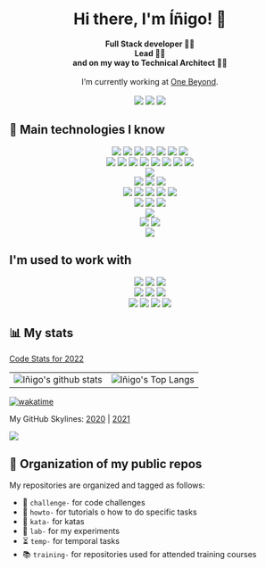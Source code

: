 <h1 align="center">
  Hi there, I'm Íñigo! 👋
</h1>

<p align="center">
  <strong>
    Full Stack developer 👨‍💻<br/>Lead 👨‍🏫<br/>and on my way to Technical Architect 👷‍♂️<br/><br/>
  </strong>
  I’m currently working at <a href="https://www.one-beyond.com/" target="_blank">One Beyond</a>.<br/><br/>
  <a href="https://github.com/inigomarquinez?tab=repositories" target="_blank"><img src="https://img.shields.io/badge/GitHub-100000?style=for-the-badge&logo=github&logoColor=white" /></a>
  <a href="https://www.linkedin.com/in/inigo-marquinez/" target="_blank"><img src="https://img.shields.io/badge/LinkedIn-0077B5?style=for-the-badge&logo=linkedin&logoColor=white" /></a>
  <a href="https://dev.to/inigomarquinez" target="_blank"><img src="https://img.shields.io/badge/dev.to-0A0A0A?style=for-the-badge&logo=devdotto&logoColor=white" /></a>
  
  
</p>

## 🤖 Main technologies I know

<!--
<table>
  <tr>
    <th colspan="2">Front-end</th>
  <tr>
    <th>Skill</th>
    <th>Knowledge</th>
  </tr>
  <tr>
    <td><img src="https://img.shields.io/badge/HTML-239120?style=for-the-badge&logo=html5&logoColor=white" /></td>
    <td>👨‍💻👨‍💻👨‍💻</td>
  </tr>
  <tr>
    <td><img src="https://img.shields.io/badge/CSS-239120?&style=for-the-badge&logo=css3&logoColor=white" /></td>
    <td>👨‍💻👨‍💻👨‍💻</td>
  </tr>

  <tr>
    <td>Back-end</td>
    <td></td>
    <td></td>
    <td></td>
  </tr>
  <tr>
    <td>Infrastructure</td>
    <td></td>
    <td></td>
    <td></td>
  </tr>
    <tr>
    <td>Others</td>
    <td></td>
    <td></td>
    <td></td>
  </tr>
</table>
-->

<!-- https://dev.to/envoy_/150-badges-for-github-pnk -->
<p align="center">
  <img src="https://img.shields.io/badge/HTML-239120?style=for-the-badge&logo=html5&logoColor=white" />
  <img src="https://img.shields.io/badge/CSS-239120?&style=for-the-badge&logo=css3&logoColor=white" />
  <img src="https://img.shields.io/badge/Sass-CC6699?style=for-the-badge&logo=sass&logoColor=white" />
  <img src="https://img.shields.io/badge/React-20232A?style=for-the-badge&logo=react&logoColor=61DAFB" />
  <img src="https://img.shields.io/badge/Material--UI-0081CB?style=for-the-badge&logo=material-ui&logoColor=white" />
  <img src="https://img.shields.io/badge/Redux-593D88?style=for-the-badge&logo=redux&logoColor=white" />
  <img src="https://img.shields.io/badge/React_Router-CA4245?style=for-the-badge&logo=react-router&logoColor=white" />
  <br />
  <img src="https://img.shields.io/badge/JavaScript-323330?style=for-the-badge&logo=javascript&logoColor=F7DF1E" />
  <img src="https://img.shields.io/badge/Node.js-43853D?style=for-the-badge&logo=node.js&logoColor=white" />
  <img src="https://img.shields.io/badge/TypeScript-007ACC?style=for-the-badge&logo=typescript&logoColor=white" />
  <img src="https://img.shields.io/badge/C%2B%2B-00599C?style=for-the-badge&logo=c%2B%2B&logoColor=white" />
  <img src="https://img.shields.io/badge/Markdown-000000?style=for-the-badge&logo=markdown&logoColor=white" />
  <img src="https://img.shields.io/badge/Express.js-404D59?style=for-the-badge" />
  <img src="https://img.shields.io/badge/json%20web%20tokens-323330?style=for-the-badge&logo=json-web-tokens&logoColor=pink" />
  <img src="https://img.shields.io/badge/Shell_Script-121011?style=for-the-badge&logo=gnu-bash&logoColor=white" />
  <br />
  <img src="https://img.shields.io/badge/Jest-323330?style=for-the-badge&logo=Jest&logoColor=white" /> 
  <br />
  <img src="https://img.shields.io/badge/PostgreSQL-316192?style=for-the-badge&logo=postgresql&logoColor=white" />
  <img src="https://img.shields.io/badge/Prisma-3982CE?style=for-the-badge&logo=Prisma&logoColor=white" />
  <img src="https://img.shields.io/badge/rabbitmq-%23FF6600.svg?&style=for-the-badge&logo=rabbitmq&logoColor=white" /> 
  <br />
  <img src="https://img.shields.io/badge/Netlify-00C7B7?style=for-the-badge&logo=netlify&logoColor=white" /> 
  <img src="https://img.shields.io/badge/Heroku-430098?style=for-the-badge&logo=heroku&logoColor=white" /> 
  <img src="https://img.shields.io/badge/Amazon_AWS-FF9900?style=for-the-badge&logo=amazonaws&logoColor=white" />
  <img src="https://img.shields.io/badge/Sonar%20cloud-F3702A?style=for-the-badge&logo=sonarcloud&logoColor=white" /> 
  <img src="https://img.shields.io/badge/GitHub_Actions-2088FF?style=for-the-badge&logo=github-actions&logoColor=white" />
  <br />
  <img src="https://img.shields.io/badge/GitHub-100000?style=for-the-badge&logo=github&logoColor=white" />
  <img src="https://img.shields.io/badge/GitLab-330F63?style=for-the-badge&logo=gitlab&logoColor=white" />
  <img src="https://img.shields.io/badge/GIT-E44C30?style=for-the-badge&logo=git&logoColor=white" />
  <br />
  <img src="https://img.shields.io/badge/Figma-F24E1E?style=for-the-badge&logo=figma&logoColor=white" />
  <br />
  <img src="https://img.shields.io/badge/eslint-3A33D1?style=for-the-badge&logo=eslint&logoColor=white" />
  <img src="https://img.shields.io/badge/stylelint-000?style=for-the-badge&logo=stylelint&logoColor=white" />
  <br />
  <img src="https://img.shields.io/badge/Snyk-4C4A73?style=for-the-badge&logo=snyk&logoColor=white" />
</p>

## I'm used to work with
<p align="center">
  <img src="https://img.shields.io/badge/Slack-4A154B?style=for-the-badge&logo=slack&logoColor=white" />
  <img src="https://img.shields.io/badge/Microsoft_Teams-6264A7?style=for-the-badge&logo=microsoft-teams&logoColor=white" />
  <img src="https://img.shields.io/badge/Zoom-2D8CFF?style=for-the-badge&logo=zoom&logoColor=white" />
  <br />
  <img src="https://img.shields.io/badge/Linux-FCC624?style=for-the-badge&logo=linux&logoColor=black" />
  <img src="https://img.shields.io/badge/mac%20os-000000?style=for-the-badge&logo=apple&logoColor=white" />
  <img src="https://img.shields.io/badge/Windows-0078D6?style=for-the-badge&logo=windows&logoColor=white" />
  <br />
  <img src="https://img.shields.io/badge/Microsoft_Office-D83B01?style=for-the-badge&logo=microsoft-office&logoColor=white" />
  <img src="https://img.shields.io/badge/Miro-050038?style=for-the-badge&logo=Miro&logoColor=white" />
  <img src="https://img.shields.io/badge/Notion-000000?style=for-the-badge&logo=notion&logoColor=white" />
  <img src="https://img.shields.io/badge/Jira-0052CC?style=for-the-badge&logo=Jira&logoColor=white" />
</p>

## 📊 My stats

[Code Stats for 2022](https://wakatime.com/a-look-back-at-2022/5e3e69d9-6a39-4817-973b-29714bade865/ysspnxgsng)

<table>
  <tr>
    <td>
      <img alt="Iñigo's github stats" src="https://github-readme-stats.vercel.app/api?username=inigomarquinez&count_private=true&show_icons=true&theme=dark" />
    </td>
    <td>
      <img alt="Iñigo's Top Langs" src="https://github-readme-stats.vercel.app/api/top-langs/?username=inigomarquinez&langs_count=10&theme=dark&layout=compact&hide=c%2B%2B" />
    </td>
  </tr>
</table>

[![wakatime](https://wakatime.com/badge/user/5e3e69d9-6a39-4817-973b-29714bade865.svg)](https://wakatime.com/@5e3e69d9-6a39-4817-973b-29714bade865)

My GitHub Skylines: [2020](https://skyline.github.com/inigomarquinez/2020) | [2021](https://skyline.github.com/inigomarquinez/2021)

<a href="#"><img src="https://badges.pufler.dev/visits/inigomarquinez/inigomarquinez"></a>

## :open_file_folder: Organization of my public repos

My repositories are organized and tagged as follows:

- 🤼 `challenge-` for code challenges
- 🤔 `howto-` for tutorials o how to do specific tasks
- 🥋 `kata-` for katas
- 🧪 `lab-` for my experiments
- ⏳ `temp-` for temporal tasks
- 📚 `training-` for repositories used for attended training courses

<!--
![inigomarquinez's wakatime stats](https://wakatime.com/share/@inigomarquinez/c794cf97-1875-41d1-93ca-f81f743dbab0.svg)
-->

<!--
Badges: https://github.com/alexandresanlim/Badges4-README.md-Profile
Shields: https://shields.io/

Here are some ideas to get you started:

- 🔭 I’m currently working on ...
- 🌱 I’m currently learning ...
- 👯 I’m looking to collaborate on ...
- 🤔 I’m looking for help with ...
- 💬 Ask me about ...
- 📫 How to reach me: ...
- 😄 Pronouns: ...
- ⚡ Fun fact: ...
-->
